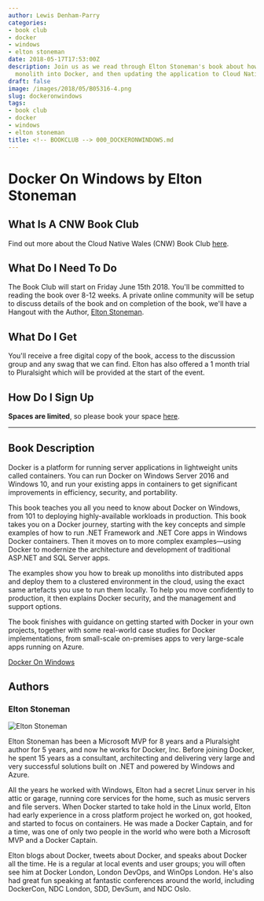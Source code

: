 ```yaml
---
author: Lewis Denham-Parry
categories:
- book club
- docker
- windows
- elton stoneman
date: 2018-05-17T17:53:00Z
description: Join us as we read through Elton Stoneman's book about how to get a .net
  monolith into Docker, and then updating the application to Cloud Native standards.
draft: false
image: /images/2018/05/B05316-4.png
slug: dockeronwindows
tags:
- book club
- docker
- windows
- elton stoneman
title: <!-- BOOKCLUB --> 000_DOCKERONWINDOWS.md
---
```


# Docker On Windows by Elton Stoneman

## What Is A CNW Book Club

Find out more about the Cloud Native Wales (CNW) Book Club [here](https://blog.cloudnativewales.io/bookclub).

## What Do I Need To Do

The Book Club will start on Friday June 15th 2018.  You'll be committed to reading the book over 8-12 weeks.  A private online community will be setup to discuss details of the book and on completion of the book, we'll have a Hangout with the Author, [Elton Stoneman](https://twitter.com/eltonstoneman).

## What Do I Get

You'll receive a free digital copy of the book, access to the discussion group and any swag that we can find.  Elton has also offered a 1 month trial to Pluralsight which will be provided at the start of the event.

## How Do I Sign Up

**Spaces are limited**, so please book your space [here](https://www.eventbrite.co.uk/e/cnw-book-club-docker-on-windows-by-elton-stoneman-tickets-46192256282).

---

## Book Description

Docker is a platform for running server applications in lightweight units called containers. You can run Docker on Windows Server 2016 and Windows 10, and run your existing apps in containers to get significant improvements in efficiency, security, and portability.

This book teaches you all you need to know about Docker on Windows, from 101 to deploying highly-available workloads in production. This book takes you on a Docker journey, starting with the key concepts and simple examples of how to run .NET Framework and .NET Core apps in Windows Docker containers. Then it moves on to more complex examples—using Docker to modernize the architecture and development of traditional ASP.NET and SQL Server apps.

The examples show you how to break up monoliths into distributed apps and deploy them to a clustered environment in the cloud, using the exact same artefacts you use to run them locally. To help you move confidently to production, it then explains Docker security, and the management and support options.

The book finishes with guidance on getting started with Docker in your own projects, together with some real-world case studies for Docker implementations, from small-scale on-premises apps to very large-scale apps running on Azure.

[Docker On Windows](https://www.packtpub.com/virtualization-and-cloud/docker-windows)

## Authors

### Elton Stoneman

![Elton Stoneman](/images/2018/05/EltonStoneman.jpeg)

Elton Stoneman has been a Microsoft MVP for 8 years and a Pluralsight author for 5 years, and now he works for Docker, Inc. Before joining Docker, he spent 15 years as a consultant, architecting and delivering very large and very successful solutions built on .NET and powered by Windows and Azure.

All the years he worked with Windows, Elton had a secret Linux server in his attic or garage, running core services for the home, such as music servers and file servers. When Docker started to take hold in the Linux world, Elton had early experience in a cross platform project he worked on, got hooked, and started to focus on containers. He was made a Docker Captain, and for a time, was one of only two people in the world who were both a Microsoft MVP and a Docker Captain.

Elton blogs about Docker, tweets about Docker, and speaks about Docker all the time. He is a regular at local events and user groups; you will often see him at Docker London, London DevOps, and WinOps London. He's also had great fun speaking at fantastic conferences around the world, including DockerCon, NDC London, SDD, DevSum, and NDC Oslo.